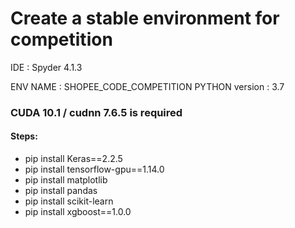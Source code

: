 # Create a stable environment for competition

IDE : Spyder 4.1.3

ENV NAME : SHOPEE_CODE_COMPETITION
PYTHON version : 3.7

### CUDA 10.1 / cudnn 7.6.5 is required

#### Steps:
  * pip install Keras==2.2.5
  * pip install tensorflow-gpu==1.14.0
  * pip install matplotlib
  * pip install pandas
  * pip install scikit-learn
  * pip install xgboost==1.0.0
